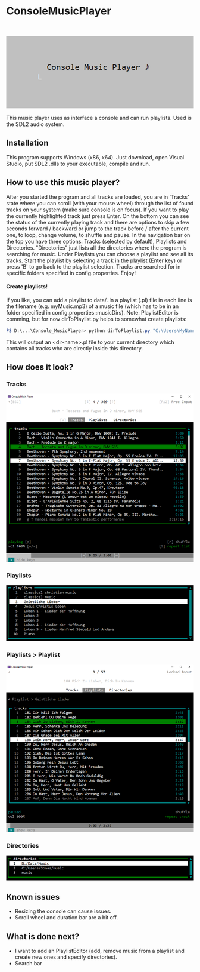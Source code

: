 # ConsoleMusicPlayer
<br>
<p align="center">
<img src="preview-imgs/consoleMusicPlayer_loadingScreen.gif" alt="consoleMusicPlayer_menuAllMusic"/> <br>
</p>
This music player uses as interface a console and can run playlists. Used is the SDL2 audio system.

## Installation
This program supports Windows (x86, x64). Just download, open Visual Studio, put SDL2 .dlls to your executable, compile and run. 

## How to use this music player?
After you started the program and all tracks are loaded, you are in 'Tracks' state where you can scroll (with your mouse wheel) through the list of found tracks on your system (make sure console is on focus). If you want to play the currently highlighted track just press Enter. On the bottom you can see the status of the currently playing track and there are options to skip a few seconds forward / backward or jump to the track before / after the current one, to loop, change volume, to shuffle and pause.
In the navigation bar on the top you have three options: Tracks (selected by default), Playlists and Directories. "Directories" just lists all the directories where the program is searching for music. Under Playlists you can choose a playlist and see all its tracks. Start the playlist by selecting a track in the playlist (Enter key) or press 'B' to go back to the playlist selection. Tracks are searched for in specific folders specified in config.properties.
Enjoy!
#### Create playlists!
If you like, you can add a playlist to data/. In a playlist (.pl) file in each line is the filename (e.g. myMusic.mp3) of a music file (which has to be in an folder specified in config.properties::musicDirs). Note: PlaylistEditor is comming, but for now dirToPlaylist.py helps to somewhat create playlists:

```powershell
PS D:\...\Console_MusicPlayer> python dirToPlaylist.py "C:\Users\MyName\Musik"
```

This will output an \<dir-name\>.pl file to your current directory which contains all tracks who are directly inside this directory. 

## How does it look?
### Tracks
<img src="preview-imgs/consoleMusicPlayer_trackState.PNG" alt="consoleMusicPlayer_trackState"/>

### Playlists
<img src="preview-imgs/consoleMusicPlayer_playlistState.PNG" alt="consoleMusicPlayer_playlistState"/>

### Playlists > Playlist
<img src="preview-imgs/consoleMusicPlayer_playlistStateInsidePlaylist.PNG" alt="consoleMusicPlayer_playlistStateInsidePlaylist"/>

### Directories
<img src="preview-imgs/consoleMusicPlayer_directoriesState.PNG" alt="consoleMusicPlayer_directoriesState"/>

## Known issues
- Resizing the console can cause issues.
- Scroll wheel and duration bar are a bit off.

## What is done next?
- I want to add an PlaylistEditor (add, remove music from a playlist and create new ones and specify directories).
- Search bar